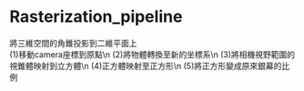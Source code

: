 # Rasterization_pipeline
將三維空間的角錐投影到二維平面上\
(1)移動camera座標到原點\n
(2)將物體轉換至新的坐標系\n
(3)將相機視野範圍的視錐體映射到立方體\n
(4)正方體映射至正方形\n
(5)將正方形變成原來銀幕的比例
